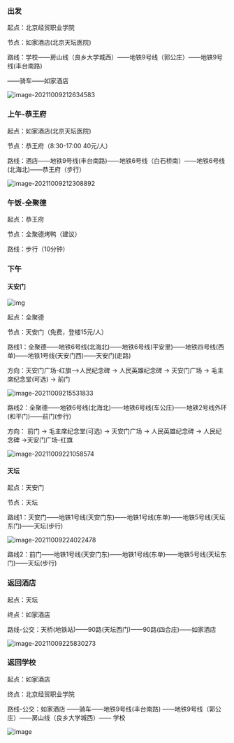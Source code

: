 ### 出发

起点：北京经贸职业学院

节点：如家酒店(北京天坛医院)

路线：学校——房山线（良乡大学城西）——地铁9号线（郭公庄）——地铁9号线(丰台南路)

——骑车——如家酒店

![image-20211009212634583](https://user-images.githubusercontent.com/64254753/136663720-912eeaad-cb2b-404f-ae5a-f265044c98f0.png)

### 上午-恭王府

起点：如家酒店(北京天坛医院)

节点：恭王府（8:30-17:00 40元/人）

路线：酒店——地铁9号线(丰台南路)——地铁6号线（白石桥南）——地铁6号线(北海北)——恭王府（步行）

![image-20211009212308892](https://user-images.githubusercontent.com/64254753/136663749-6eabd7b6-f8cb-44e7-8b82-1e37673eb2b6.png)

### 午饭-全聚德

起点：恭王府

节点：全聚德烤鸭（建议）

路线：步行（10分钟）

### 下午

#### 天安门

![img](https://p1-q.mafengwo.net/s11/M00/9A/80/wKgBEFslIuiAZfftAAQi1PeEEaU19.jpeg?imageView2%2F2%2Fw%2F700%2Fh%2F600%2Fq%2F90%7CimageMogr2%2Fstrip%2Fquality%2F90)

起点：全聚德

节点：天安门（免费，登楼15元/人）

路线1：全聚德——地铁6号线(北海北)——地铁6号线(平安里)——地铁四号线(西单)——地铁1号线(天安门西)——天安门(走路)

方向：天安门广场-红旗—>人民纪念碑 -> 人民英雄纪念碑 -> 天安门广场 -> 毛主席纪念堂(可选) -> 前门

![image-20211009215531833](https://user-images.githubusercontent.com/64254753/136663765-20076550-277d-4ad5-8b91-766a4c1695cc.png)

路线2：全聚德——地铁6号线(北海北)——地铁6号线(车公庄)——地铁2号线外环(和平门)——前门(步行)

方向： 前门 -> 毛主席纪念堂(可选) -> 天安门广场 -> 人民英雄纪念碑 -> 人民纪念碑 ->天安门广场-红旗

![image-20211009221058574](https://user-images.githubusercontent.com/64254753/136663782-7b69fcac-2aa5-4ee0-a34b-4ceca0fe2831.png)

#### 天坛

起点：天安门

节点：天坛

路线1：天安门——地铁1号线(天安门东)——地铁1号线(东单)——地铁5号线(天坛东门)——天坛(步行)

![image-20211009224022478](https://user-images.githubusercontent.com/64254753/136663787-dc32c446-f023-4ab2-836a-ac9ceffcad9d.png)

路线2：前门——地铁1号线(天安门东)——地铁1号线(东单)——地铁5号线(天坛东门)——天坛(步行)

### 返回酒店

起点：天坛

终点：如家酒店

路线-公交：天桥(地铁站)——90路(天坛西门)——90路(四合庄)——如家酒店

![image-20211009225830273](https://user-images.githubusercontent.com/64254753/136663796-57f7d7e0-48a2-4944-bd72-3afbadcfb7a6.png)

### 返回学校

起点：如家酒店

终点：北京经贸职业学院

路线-公交：如家酒店 ——骑车——地铁9号线(丰台南路) ——地铁9号线（郭公庄）——房山线（良乡大学城西）—— 学校

![image](https://user-images.githubusercontent.com/64254753/136664123-de09f4d7-04b7-4362-8485-82a389e24d50.png)
